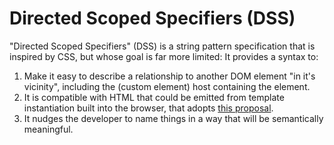 # Directed Scoped Specifiers (DSS)

"Directed Scoped Specifiers" (DSS) is a string pattern specification that is inspired by CSS, but whose goal is far more limited:  It provides a syntax to:

1.  Make it easy to describe a relationship to another DOM element "in it's vicinity", including the (custom element) host containing the element.
2.  It is compatible with HTML that could be emitted from template instantiation built into the browser, that adopts [this proposal](https://github.com/WICG/webcomponents/issues/1013).
3.  It nudges the developer to name things in a way that will be semantically meaningful.

